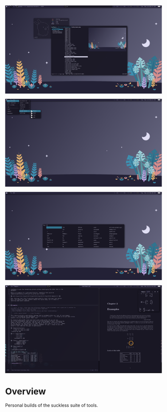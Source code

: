 ![](pic-full.png)

![](app-menu.png)

![](dmenu.png)

![](pic-working.png)


Overview
========

Personal builds of the suckless suite of tools.
